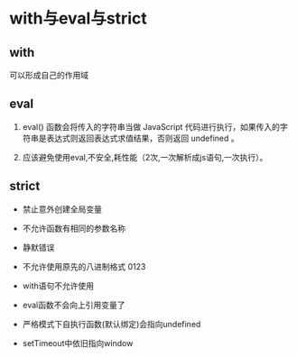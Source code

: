 # with与eval与strict

## with

可以形成自己的作用域

## eval

1. eval() 函数会将传入的字符串当做 JavaScript 代码进行执行，如果传入的字符串是表达式则返回表达式求值结果，否则返回 undefined 。

2. 应该避免使用eval,不安全,耗性能（2次,一次解析成js语句,一次执行）。

## strict

- 禁止意外创建全局变量
  
- 不允许函数有相同的参数名称
  
- 静默错误
  
- 不允许使用原先的八进制格式 0123
  
- with语句不允许使用
  
- eval函数不会向上引用变量了
  
- 严格模式下自执行函数(默认绑定)会指向undefined

- setTimeout中依旧指向window

